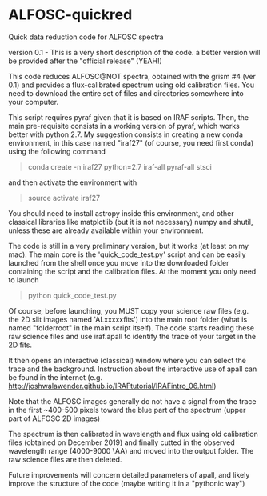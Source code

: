 # ALFOSC-quickred
Quick data reduction code for ALFOSC spectra 

version 0.1 - This is a very short description of the code. a better version will be provided after the "official release" (YEAH!)

This code reduces ALFOSC@NOT spectra, obtained with the grism #4 (ver 0.1) and provides a flux-calibrated spectrum using old calibration files. You need to download the entire set of files and directories somewhere into your computer.

This script requires pyraf given that it is based on IRAF scripts.
Then, the main pre-requisite consists in a working version of pyraf, which works better with python 2.7.
My suggestion consists in creating a new conda environment, in this case named "iraf27" (of course, you need first conda) using the following command

> conda create -n iraf27 python=2.7 iraf-all pyraf-all stsci

and then activate the environment with

> source activate iraf27

You should need to install astropy inside this environment, and other classical libraries like matplotlib (but it is not necessary) numpy and shutil, unless these are already available within your environment.

The code is still in a very preliminary version, but it works (at least on my mac).
The main core is the 'quick_code_test.py' script and can be easily launched from the shell once you move into the downloaded folder containing the script and the calibration files. At the moment you only need to launch 

> python quick_code_test.py

Of course, before launching, you MUST copy your science raw files (e.g. the 2D slit images named 'ALxxxxxfits') into the main root folder (what is named "folderroot" in the main script itself). The code starts reading these raw science files and use iraf.apall to identify the trace of your target in the 2D fits. 

It then opens an interactive (classical) window where you can select the trace and the background. Instruction about the interactive use of apall can be found in the internet (e.g. http://joshwalawender.github.io/IRAFtutorial/IRAFintro_06.html)

Note that the ALFOSC images generally do not have a signal from the trace in the first ~400-500 pixels toward the blue part of the spectrum (upper part of ALFOSC 2D images)

The spectrum is then calibrated in wavelength and flux using old calibration files (obtained on December 2019) and finally cutted in the observed wavelength range (4000-9000 \AA) and moved into the output folder. The raw science files are then deleted.

Future improvements will concern detailed parameters of apall, and likely improve the structure of the code (maybe writing it in a "pythonic way")

